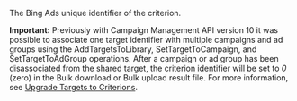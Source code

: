 The Bing Ads unique identifier of the criterion.

**Important:** Previously with Campaign Management API version 10 it was possible to associate one target identifier with multiple campaigns and ad groups using the AddTargetsToLibrary, SetTargetToCampaign, and SetTargetToAdGroup operations. After a campaign or ad group has been disassociated from the shared target, the criterion identifier will be set to *0* (zero) in the Bulk download or Bulk upload result file. For more information, see [Upgrade Targets to Criterions](~/concepts/upgrade-targets-to-criterions.md).
